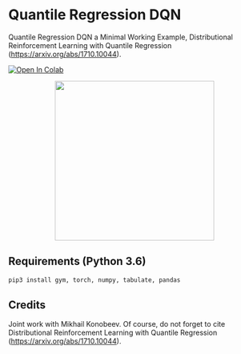 # Quantile Regression DQN 
Quantile Regression DQN a Minimal Working Example, Distributional Reinforcement Learning with Quantile Regression (https://arxiv.org/abs/1710.10044).


[![Open In Colab](https://colab.research.google.com/assets/colab-badge.svg)](https://colab.research.google.com/github/senya-ashukha/quantile-regression-dqn-pytorch/blob/master/qr-dqn-solution-cool.ipynb)

<p align="center">
<img height="318" src="img/screens.gif"/>
</p>

## Requirements (Python 3.6)
```bash
pip3 install gym, torch, numpy, tabulate, pandas
```

## Credits

Joint work with Mikhail Konobeev. Of course, do not forget to cite Distributional Reinforcement Learning with Quantile Regression (https://arxiv.org/abs/1710.10044).

